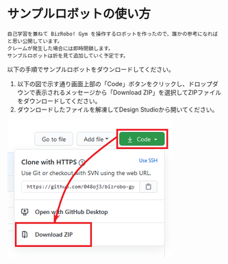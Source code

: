# サンプルロボットの使い方

```
自己学習を兼ねて BizRobo! Gym を操作するロボットを作ったので、誰かの参考になればと思い公開しています。
クレームが発生した場合には即時閉鎖します。
サンプルロボットは折を見て追加していく予定です。
```

以下の手順でサンプルロボットをダウンロードしてください。

1. 以下の図で示す通り画面上部の「Code」ボタンをクリックし、ドロップダウンで表示されるメッセージから「Download ZIP」を選択してZIPファイルをダウンロードしてください。
1. ダウンロードしたファイルを解凍してDesign Studioから開いてください。

![ファイルのダウンロード](download.png) 
